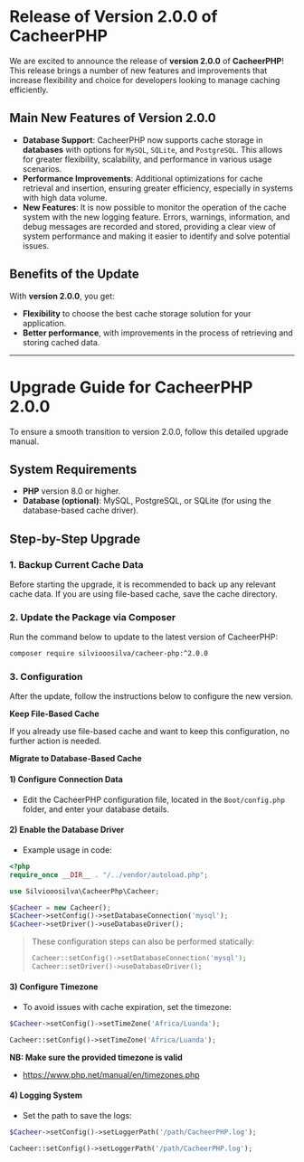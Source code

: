 # Release of Version 2.0.0 of CacheerPHP

We are excited to announce the release of **version 2.0.0** of **CacheerPHP**! This release brings a number of new features and improvements that increase flexibility and choice for developers looking to manage caching efficiently.

## Main New Features of Version 2.0.0

- **Database Support**: CacheerPHP now supports cache storage in **databases** with options for `MySQL`, `SQLite`, and `PostgreSQL`. This allows for greater flexibility, scalability, and performance in various usage scenarios.
- **Performance Improvements**: Additional optimizations for cache retrieval and insertion, ensuring greater efficiency, especially in systems with high data volume.
- **New Features**: It is now possible to monitor the operation of the cache system with the new logging feature. Errors, warnings, information, and debug messages are recorded and stored, providing a clear view of system performance and making it easier to identify and solve potential issues.

## Benefits of the Update

With **version 2.0.0**, you get:

- **Flexibility** to choose the best cache storage solution for your application.
- **Better performance**, with improvements in the process of retrieving and storing cached data.

---

# Upgrade Guide for CacheerPHP 2.0.0

To ensure a smooth transition to version 2.0.0, follow this detailed upgrade manual.

## System Requirements

- **PHP** version 8.0 or higher.
- **Database (optional)**: MySQL, PostgreSQL, or SQLite (for using the database-based cache driver).

## Step-by-Step Upgrade

### 1. Backup Current Cache Data

Before starting the upgrade, it is recommended to back up any relevant cache data. If you are using file-based cache, save the cache directory.

### 2. Update the Package via Composer

Run the command below to update to the latest version of CacheerPHP:

```bash
composer require silviooosilva/cacheer-php:^2.0.0
```

### 3. Configuration

After the update, follow the instructions below to configure the new version.

**Keep File-Based Cache**

If you already use file-based cache and want to keep this configuration, no further action is needed.

**Migrate to Database-Based Cache**

#### 1) Configure Connection Data

- Edit the CacheerPHP configuration file, located in the ```Boot/config.php``` folder, and enter your database details.

#### 2) Enable the Database Driver

- Example usage in code:

```php
<?php
require_once __DIR__ . "/../vendor/autoload.php";

use Silviooosilva\CacheerPhp\Cacheer;

$Cacheer = new Cacheer();
$Cacheer->setConfig()->setDatabaseConnection('mysql');
$Cacheer->setDriver()->useDatabaseDriver();

```

> These configuration steps can also be performed statically:
> ```php
> Cacheer::setConfig()->setDatabaseConnection('mysql');
> Cacheer::setDriver()->useDatabaseDriver();
> ```

#### 3) Configure Timezone

- To avoid issues with cache expiration, set the timezone:

```php
$Cacheer->setConfig()->setTimeZone('Africa/Luanda');
```

```php
Cacheer::setConfig()->setTimeZone('Africa/Luanda');
```
**NB: Make sure the provided timezone is valid**
- https://www.php.net/manual/en/timezones.php 

#### 4) Logging System

- Set the path to save the logs:

```php
$Cacheer->setConfig()->setLoggerPath('/path/CacheerPHP.log');
```

```php
Cacheer::setConfig()->setLoggerPath('/path/CacheerPHP.log');
```